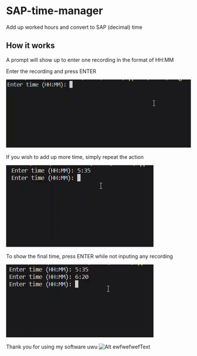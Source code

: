 # SAP-time-manager
Add up worked hours and convert to SAP (decimal) time

## How it works
A prompt will show up to enter one recording in the format of HH:MM

Enter the recording and press ENTER

![first](resources/first.gif)

If you wish to add up more time, simply repeat the action

![first](resources/second.gif)

To show the final time, press ENTER while not inputing any recording

![first](resources/result.gif)



Thank you for using my software uwu
![Alt ewfwefwefText](https://media.giphy.com/media/vFKqnCdLPNOKc/giphy.gif)
